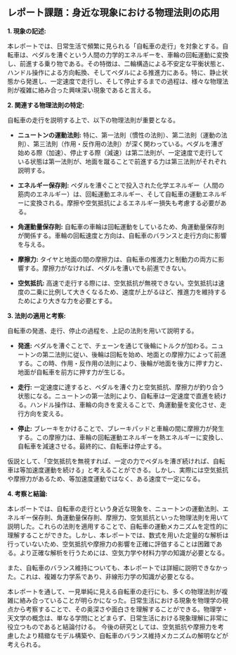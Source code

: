 ## レポート課題：身近な現象における物理法則の応用

**1. 現象の記述:**

本レポートでは、日常生活で頻繁に見られる「自転車の走行」を対象とする。自転車は、ペダルを漕ぐという人間の力学的エネルギーを、車輪の回転運動に変換し、前進する乗り物である。その特徴は、二輪構造による不安定な平衡状態と、ハンドル操作による方向転換、そしてペダルによる推進力にある。特に、静止状態から発進し、一定速度で走行し、そして停止するまでの過程は、様々な物理法則が複雑に絡み合った興味深い現象であると言える。


**2. 関連する物理法則の特定:**

自転車の走行を説明する上で、以下の物理法則が重要となる。

* **ニュートンの運動法則:** 特に、第一法則（慣性の法則）、第二法則（運動の法則）、第三法則（作用・反作用の法則）が深く関わっている。ペダルを漕ぎ始める際（加速）、停止する際（減速）は第二法則が、一定速度で走行している状態は第一法則が、地面を蹴ることで前進する力は第三法則がそれぞれ説明する。

* **エネルギー保存則:** ペダルを漕ぐことで投入された化学エネルギー（人間の筋肉のエネルギー）は、回転運動エネルギー、そして自転車の運動エネルギーに変換される。摩擦や空気抵抗によるエネルギー損失も考慮する必要がある。

* **角運動量保存則:** 自転車の車輪は回転運動をしているため、角運動量保存則が関係する。車輪の回転速度と方向は、自転車のバランスと走行方向に影響を与える。

* **摩擦力:** タイヤと地面の間の摩擦力は、自転車の推進力と制動力の両方に影響する。摩擦力がなければ、ペダルを漕いでも前進できない。

* **空気抵抗:** 高速で走行する際には、空気抵抗が無視できない。空気抵抗は速度の二乗に比例して大きくなるため、速度が上がるほど、推進力を維持するためにより大きな力を必要とする。


**3. 法則の適用と考察:**

自転車の発進、走行、停止の過程を、上記の法則を用いて説明する。

* **発進:** ペダルを漕ぐことで、チェーンを通じて後輪にトルクが加わる。ニュートンの第二法則に従い、後輪は回転を始め、地面との摩擦力によって前進する。この時、作用・反作用の法則により、後輪が地面を後方に押す力と、地面が自転車を前方に押す力が生じる。

* **走行:** 一定速度に達すると、ペダルを漕ぐ力と空気抵抗、摩擦力が釣り合う状態になる。ニュートンの第一法則により、自転車は一定速度で直進を続ける。ハンドル操作は、車輪の向きを変えることで、角運動量を変化させ、走行方向を変える。

* **停止:** ブレーキをかけることで、ブレーキパッドと車輪の間に摩擦力が発生する。この摩擦力は、車輪の回転運動エネルギーを熱エネルギーに変換し、自転車を減速させる。最終的に、自転車は停止する。


仮説として、「空気抵抗を無視すれば、一定の力でペダルを漕ぎ続ければ、自転車は等加速度運動を続ける」と考えることができる。しかし、実際には空気抵抗や摩擦力があるため、等加速度運動ではなく、ある速度で一定になる。


**4. 考察と結論:**

本レポートでは、自転車の走行という身近な現象を、ニュートンの運動法則、エネルギー保存則、角運動量保存則、摩擦力、空気抵抗といった物理法則を用いて説明した。これらの法則を適用することで、自転車の運動メカニズムを定性的に理解することができた。しかし、本レポートでは、数式を用いた定量的な解析は行っていないため、空気抵抗や摩擦力の影響を正確に評価することは困難である。より正確な解析を行うためには、空気力学や材料力学の知識が必要となる。

また、自転車のバランス維持についても、本レポートでは詳細に説明できなかった。これは、複雑な力学系であり、非線形力学の知識が必要となる。

本レポートを通して、一見単純に見える自転車の走行にも、多くの物理法則が複雑に絡み合っていることが明らかになった。日常生活における現象を物理学の視点から考察することで、その奥深さや面白さを理解することができる。物理学・天文学の概念は、単なる学問にとどまらず、日常生活における現象理解に非常に役立つものであると結論付ける。  今後の研究としては、空気抵抗や摩擦力を考慮したより精緻なモデル構築や、自転車のバランス維持メカニズムの解明などが考えられる。
